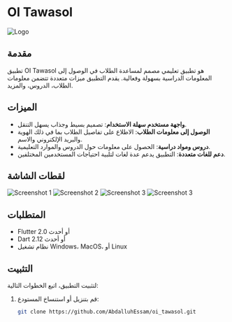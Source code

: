 # OI Tawasol

![Logo](https://github.com/AbdalluhEssam/OI-Tawasol-Desktop/path/to/logo.png)

## مقدمة
تطبيق OI Tawasol هو تطبيق تعليمي مصمم لمساعدة الطلاب في الوصول إلى المعلومات الدراسية بسهولة وفعالية. يقدم التطبيق ميزات متعددة تتضمن معلومات الطلاب، الدروس، والمزيد.

## الميزات
- **واجهة مستخدم سهلة الاستخدام**: تصميم بسيط وجذاب يسهل التنقل.
- **الوصول إلى معلومات الطلاب**: الاطلاع على تفاصيل الطلاب بما في ذلك الهوية والبريد الإلكتروني والاسم.
- **دروس ومواد دراسية**: الحصول على معلومات حول الدروس والموارد التعليمية.
- **دعم للغات متعددة**: التطبيق يدعم عدة لغات لتلبية احتياجات المستخدمين المختلفين.

## لقطات الشاشة
![Screenshot 1](https://github.com/AbdalluhEssam/OI-Tawasol-Desktop/path/to/screenshot1.png)
![Screenshot 2](https://github.com/AbdalluhEssam/OI-Tawasol-Desktop/path/to/screenshot2.png)
![Screenshot 3](https://github.com/AbdalluhEssam/OI-Tawasol-Desktop/path/to/screenshot3.png)
![Screenshot 3](https://github.com/AbdalluhEssam/OI-Tawasol-Desktop/path/to/screenshot4.png)

## المتطلبات
- Flutter 2.0 أو أحدث
- Dart 2.12 أو أحدث
- نظام تشغيل Windows، MacOS، أو Linux

## التثبيت
لتثبيت التطبيق، اتبع الخطوات التالية:

1. قم بتنزيل أو استنساخ المستودع:
   ```bash
   git clone https://github.com/AbdalluhEssam/oi_tawasol.git
